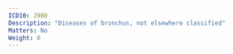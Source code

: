 ```yaml
---
ICD10: J980
Description: "Diseases of bronchus, not elsewhere classified"
Matters: No
Weight: 0
---
```

